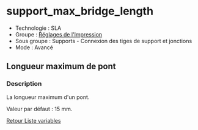 # support_max_bridge_length

* Technologie : SLA
* Groupe : [Réglages de l'Impression](../sla_printer/sla_parameters.md)
* Sous groupe : Supports - Connexion des tiges de support et jonctions
* Mode : Avancé

## Longueur maximum de pont

### Description

La longueur maximum d'un pont.

Valeur par défaut : 15 mm.

[Retour Liste variables](variable_list.md)